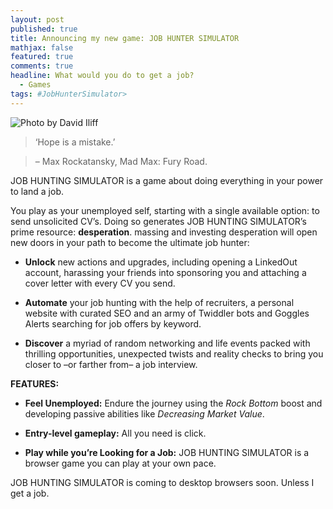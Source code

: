 ```yaml
---
layout: post
published: true
title: Announcing my new game: JOB HUNTER SIMULATOR
mathjax: false
featured: true
comments: true
headline: What would you do to get a job? 
  - Games
tags: #JobHunterSimulator>
---
```


![Photo by David Iliff](/Users/Carlos/GitHub/Queledonio.github.io/_posts/_img/JobHunting_promo_01.png "Title")



>‘Hope is a mistake.’

>– Max Rockatansky, Mad Max: Fury Road.

JOB HUNTING SIMULATOR is a game about doing everything in your power to land a job.

You play as your unemployed self, starting with a single available option: to send unsolicited CV’s. Doing so generates JOB HUNTING SIMULATOR’s prime resource: **desperation**. massing and investing desperation will open new doors in your path to become the ultimate job hunter:

* **Unlock** new actions and upgrades, including opening a LinkedOut account, harassing your friends into sponsoring you and attaching a cover letter with every CV you send.

* **Automate** your job hunting with the help of recruiters, a personal website with curated SEO and an army of Twiddler bots and Goggles Alerts searching for job offers by keyword.
* **Discover** a myriad of random networking and life events packed with thrilling opportunities, unexpected twists and reality checks to bring you closer to –or farther from–  a job interview.

**FEATURES:**

* **Feel Unemployed:** Endure the journey using the *Rock Bottom* boost and developing passive abilities like *Decreasing Market Value*.  
* **Entry-level gameplay:** All you need is click.

* **Play while you’re Looking for a Job:** JOB HUNTING SIMULATOR is a browser game you can play at your own pace.  
 
JOB HUNTING SIMULATOR is coming to desktop browsers soon. Unless I get a job.
